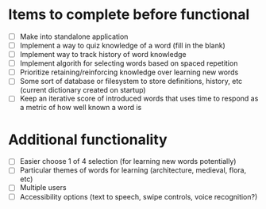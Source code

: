 # Items to complete before functional
- [ ] Make into standalone application
- [ ] Implement a way to quiz knowledge of a word (fill in the blank)
- [ ] Implement way to track history of word knowledge
- [ ] Implement algorith for selecting words based on spaced repetition
- [ ] Prioritize retaining/reinforcing knowledge over learning new words
- [ ] Some sort of database or filesystem to store definitions, history, etc (current dictionary created on startup)
- [ ] Keep an iterative score of introduced words that uses time to respond as a metric of how well known a word is

# Additional functionality
- [ ] Easier choose 1 of 4 selection (for learning new words potentially)
- [ ] Particular themes of words for learning (architecture, medieval, flora, etc)
- [ ] Multiple users
- [ ] Accessibility options (text to speech, swipe controls, voice recognition?)

